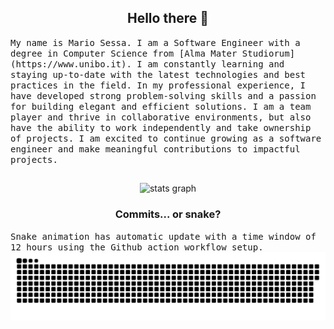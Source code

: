 <h2 align="center">Hello there 👋</h2>
<samp>My name is Mario Sessa. I am a Software Engineer with a degree in Computer Science from [Alma Mater Studiorum](https://www.unibo.it). I am constantly learning and staying up-to-date with the latest technologies and best practices in the field. In my professional experience, I have developed strong problem-solving skills and a passion for building elegant and efficient solutions. I am a team player and thrive in collaborative environments, but also have the ability to work independently and take ownership of projects. I am excited to continue growing as a software engineer and make meaningful contributions to impactful projects.</samp>

##

<div align="center">
  <img src="https://github-readme-stats.vercel.app/api?hide_title=false&hide_rank=false&show_icons=true&include_all_commits=true&count_private=true&disable_animations=true&theme=white&locale=en&hide_border=false&username=mase-git" height="150" alt="stats graph"  />
</div>

<h3 align="center">Commits... or snake?</h3>
<samp>Snake animation has automatic update with a time window of 12 hours using the Github action workflow setup.</samp>

<img src="https://github.com/mase-git/mase-git/blob/assets/snake.svg" alt="Snake Animation" />

